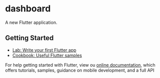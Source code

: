 # dashboard

A new Flutter application.

## Getting Started




- [Lab: Write your first Flutter app](https://flutter.dev/docs/get-started/codelab)
- [Cookbook: Useful Flutter samples](https://flutter.dev/docs/cookbook)

For help getting started with Flutter, view ou
[online documentation](https://flutter.dev/docs), which offers tutorials,
samples, guidance on mobile development, and a full API 
